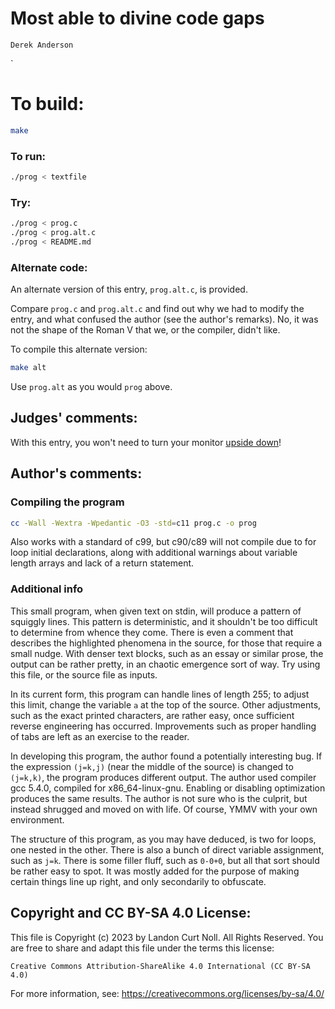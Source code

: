 # Most able to divine code gaps

    Derek Anderson  
`
# To build:

```sh
make
```

### To run:

```sh
./prog < textfile
```

### Try:

```sh
./prog < prog.c
./prog < prog.alt.c
./prog < README.md
```

### Alternate code:

An alternate version of this entry, `prog.alt.c`, is provided.

Compare `prog.c` and `prog.alt.c` and find out why we had to modify
the entry, and what confused the author (see the author's remarks).
No, it was not the shape of the Roman V that we, or the compiler,
didn't like.

To compile this alternate version:

```sh
make alt
```

Use `prog.alt` as you would `prog` above.

## Judges' comments:

With this entry, you won't need to turn your monitor [upside down](http://en.wikipedia.org/wiki/River_%28typography%29)!

## Author's comments:

### Compiling the program

```sh
cc -Wall -Wextra -Wpedantic -O3 -std=c11 prog.c -o prog
```

Also works with a standard of c99, but c90/c89 will not compile due to
for loop initial declarations, along with additional warnings about
variable length arrays and lack of a return statement.

### Additional info

This small program, when given text on stdin, will produce a pattern of
squiggly lines. This pattern is deterministic, and it shouldn't be too
difficult to determine from whence they come. There is even a comment
that describes the highlighted phenomena in the source, for those that
require a small nudge. With denser text blocks, such as an essay or
similar prose, the output can be rather pretty, in an chaotic emergence
sort of way. Try using this file, or the source file as inputs.

In its current form, this program can handle lines of length 255; to
adjust this limit, change the variable `a` at the top of the source.
Other adjustments, such as the exact printed characters, are rather
easy, once sufficient reverse engineering has occurred. Improvements
such as proper handling of tabs are left as an exercise to the reader.

In developing this program, the author found a potentially interesting
bug. If the expression `(j=k,j)` (near the middle of the source) is
changed to `(j=k,k)`, the program produces different output. The author
used compiler gcc 5.4.0, compiled for x86_64-linux-gnu. Enabling or
disabling optimization produces the same results. The author is not
sure who is the culprit, but instead shrugged and moved on with life.
Of course, YMMV with your own environment.

The structure of this program, as you may have deduced, is two for
loops, one nested in the other. There is also a bunch of direct
variable assignment, such as `j=k`. There is some filler fluff, such as
`0-0+0`, but all that sort should be rather easy to spot. It was mostly
added for the purpose of making certain things line up right, and only
secondarily to obfuscate.

## Copyright and CC BY-SA 4.0 License:

This file is Copyright (c) 2023 by Landon Curt Noll.  All Rights Reserved.
You are free to share and adapt this file under the terms this license:

    Creative Commons Attribution-ShareAlike 4.0 International (CC BY-SA 4.0)

For more information, see: https://creativecommons.org/licenses/by-sa/4.0/
